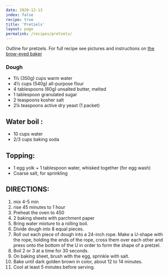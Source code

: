 ```yaml
---
date: 2020-12-13
index: false
recipe: true
title: 'Pretzels'
layout: page
permalink: /recipes/pretzels/
---
```


Outline for pretzels. For full recipe see pictures and instructions on [the brow-eyed baker](http://www.browneyedbaker.com/2013/01/07/soft-pretzels/)

### Dough

  * 1½ (350g) cups warm water
  * 4½ cups (540g) all-purpose flour
  * 4 tablespoons (60g) unsalted butter, melted
  * 1 tablespoon granulated sugar
  * 2 teaspoons kosher salt
  * 2¼ teaspoons active dry yeast (1 packet)

## Water boil :

  * 10 cups water
  * 2/3 cups baking soda

## Topping:

  * 1 egg yolk + 1 tablespoon water, whisked together (for egg wash)
  * Coarse salt, for sprinkling


## DIRECTIONS:

  1. mix 4-5 min
  2. rise 45 minutes to 1 hour
  3. Preheat the oven to 450
  4. 2 baking sheets with parchment paper
  5. Bring water mixture to a rolling boil.
  6. Divide dough into 8 equal pieces.
  7. Roll out each piece of dough into a 24-inch rope. Make a U-shape with the rope, holding the ends of the rope, cross them over each other and press onto the bottom of the U in order to form the shape of a pretzel.
  8. Boil 2 or 3 at a time for 30 seconds.
  9. On baking sheet, brush with the egg, sprinkle with salt.
  10. Bake until dark golden brown in color, about 12 to 14 minutes.
  11. Cool at least 5 minutes before serving.

